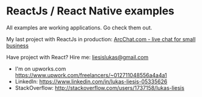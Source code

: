 # ReactJs / React Native examples

All examples are working applications. Go check them out.


My last project with ReactJs in production: [ArcChat.com - live chat for small business](http://ArcChat.com)

Have project with React? Hire me: liesislukas@gmail.com

- I'm on upworks.com https://www.upwork.com/freelancers/~012711048556a4a4a1
- LinkedIn: https://www.linkedin.com/in/lukas-liesis-05335626
- StackOverflow: http://stackoverflow.com/users/1737158/lukas-liesis
